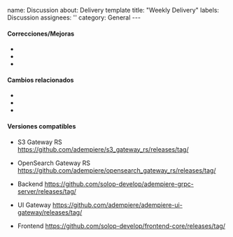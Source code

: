 name: Discussion 
about: Delivery 
template title: "Weekly Delivery" 
labels: Discussion 
assignees: '' 
category: General --- <!-- Note: In order to better solve your problem, please refer to the template to provide complete information, accurately describe the problem, and the incomplete information issue will be closed. --> 
<script> var today = new Date(); var dayOfWeek = today.getDay(); if (dayOfWeek === 3) { document.write("Created on: " + today.toLocaleDateString('en-US', { year: 'numeric', month: 'long', day: 'numeric' })); } </script>
#### Correcciones/Mejoras
*
*
*

#### Cambios relacionados
*
*
*

#### Versiones compatibles
* S3 Gateway RS
https://github.com/adempiere/s3_gateway_rs/releases/tag/

* OpenSearch Gateway RS
https://github.com/adempiere/opensearch_gateway_rs/releases/tag/

* Backend
https://github.com/solop-develop/adempiere-grpc-server/releases/tag/

* UI Gateway
https://github.com/adempiere/adempiere-ui-gateway/releases/tag/

* Frontend
https://github.com/solop-develop/frontend-core/releases/tag/
